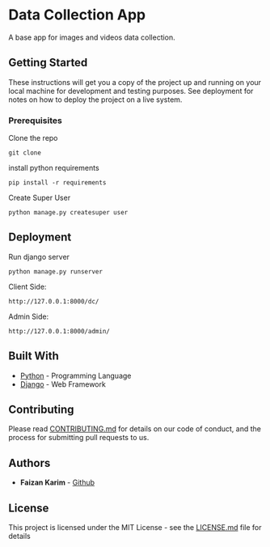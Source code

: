 # Data Collection App

A base app for images and videos data collection.

## Getting Started

These instructions will get you a copy of the project up and running on your local machine for development and testing purposes. See deployment for notes on how to deploy the project on a live system.

### Prerequisites

Clone the repo

```
git clone 
```

install python requirements

```
pip install -r requirements
```

Create Super User
```
python manage.py createsuper user
```

## Deployment

Run django server
```
python manage.py runserver
```

Client Side:
```
http://127.0.0.1:8000/dc/
```

Admin Side:
```
http://127.0.0.1:8000/admin/
```

## Built With

* [Python](https://www.python.org/) - Programming Language
* [Django](https://www.djangoproject.com/) - Web Framework

## Contributing

Please read [CONTRIBUTING.md](https://gist.github.com/PurpleBooth/b24679402957c63ec426) for details on our code of conduct, and the process for submitting pull requests to us.

## Authors

* **Faizan Karim** - [Github](https://github.com/faizankarim)


## License

This project is licensed under the MIT License - see the [LICENSE.md](LICENSE.md) file for details
